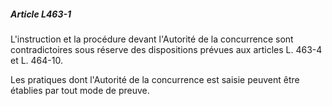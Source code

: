 ##### Article L463-1

L'instruction et la procédure devant l'Autorité de la concurrence sont contradictoires sous réserve des dispositions prévues aux articles L. 463-4 et L. 464-10.

Les pratiques dont l'Autorité de la concurrence est saisie peuvent être établies par tout mode de preuve.

